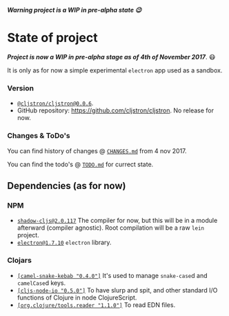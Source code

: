 **_Warning project is a WIP in pre-alpha state :wink:_**
# State of project
**_Project is now a WIP in pre-alpha stage as of 4th of November 2017_**. :mask:

It is only as for now a simple experimental `electron` app used as a sandbox.
### Version
  * [`@cljstron/cljstron@0.0.6`](https://www.npmjs.com/package/@cljstron/cljstron).
  * GitHub repository: https://github.com/cljstron/cljstron. No release for now.
### Changes & ToDo's
You can find history of changes @ [`CHANGES.md`](CHANGES.md) from 4 nov 2017.

You can find the todo's @ [`TODO.md`](TODO.md) for currect state.
## Dependencies (as for now)
### NPM
  * [`shadow-cljs@2.0.117`](https://github.com/thheller/shadow-cljs) The compiler for now, but this will be in a module afterward
(compiler agnostic). Root compilation will be a raw `lein` project.
  * [`electron@1.7.10`](https://electronjs.org/docs) `electron` library.
### Clojars
  * [`[camel-snake-kebab "0.4.0"]`](https://github.com/qerub/camel-snake-kebab) It's used to manage `snake-case`d and `camelCase`d keys.
  * [`[cljs-node-io "0.5.0"]`]() To have slurp and spit, and other standard I/O functions of Clojure in node ClojureScript.
  * [`[org.clojure/tools.reader "1.1.0"]`]() To read EDN files.
